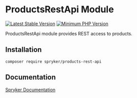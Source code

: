 # ProductsRestApi Module
[![Latest Stable Version](https://poser.pugx.org/spryker/products-rest-api/v/stable.svg)](https://packagist.org/packages/spryker/products-rest-api)
[![Minimum PHP Version](https://img.shields.io/badge/php-%3E%3D%208.1-8892BF.svg)](https://php.net/)

ProductsRestApi module provides REST access to products.

## Installation

```
composer require spryker/products-rest-api
```

## Documentation

[Spryker Documentation](https://docs.spryker.com)
